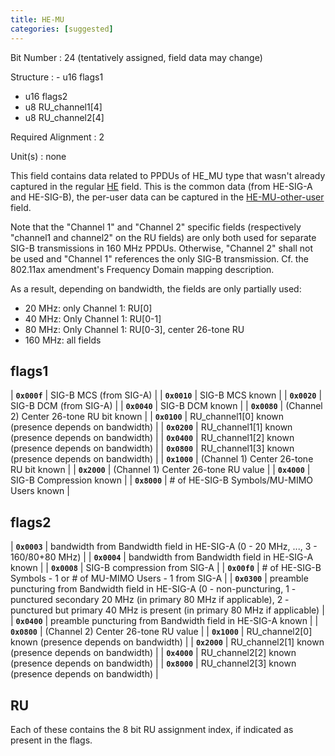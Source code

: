 ```yaml
---
title: HE-MU
categories: [suggested]
---
```

Bit Number
: 24 (tentatively assigned, field data may change)

Structure
: - u16 flags1
  - u16 flags2
  - u8 RU_channel1[4]
  - u8 RU_channel2[4]

Required Alignment
: 2

Unit(s)
: none

This field contains data related to PPDUs of HE_MU type that wasn't
already captured in the regular [HE](HE) field. This is the common
data (from HE-SIG-A and HE-SIG-B), the per-user data can be captured
in the [HE-MU-other-user](HE-MU-other-user) field.

Note that the "Channel 1" and "Channel 2" specific fields (respectively
"channel1 and channel2" on the RU fields) are only both used for separate
SIG-B transmissions in 160 MHz PPDUs. Otherwise, "Channel 2" shall not be
used and "Channel 1" references the only SIG-B transmission. Cf. the
802.11ax amendment's Frequency Domain mapping description.

As a result, depending on bandwidth, the fields are only partially used:
 *  20 MHz: only Channel 1: RU[0]
 *  40 MHz: Only Channel 1: RU[0-1]
 *  80 MHz: Only Channel 1: RU[0-3], center 26-tone RU
 * 160 MHz: all fields

## flags1

| **`0x000f`** | SIG-B MCS (from SIG-A) |
| **`0x0010`** | SIG-B MCS known |
| **`0x0020`** | SIG-B DCM (from SIG-A) |
| **`0x0040`** | SIG-B DCM known |
| **`0x0080`** | (Channel 2) Center 26-tone RU bit known |
| **`0x0100`** | RU_channel1[0] known (presence depends on bandwidth) |
| **`0x0200`** | RU_channel1[1] known (presence depends on bandwidth) |
| **`0x0400`** | RU_channel1[2] known (presence depends on bandwidth) |
| **`0x0800`** | RU_channel1[3] known (presence depends on bandwidth) |
| **`0x1000`** | (Channel 1) Center 26-tone RU bit known |
| **`0x2000`** | (Channel 1) Center 26-tone RU value |
| **`0x4000`** | SIG-B Compression known |
| **`0x8000`** | # of HE-SIG-B Symbols/MU-MIMO Users known |

## flags2

| **`0x0003`** | bandwidth from Bandwidth field in HE-SIG-A (0 - 20 MHz, ..., 3 - 160/80+80 MHz) |
| **`0x0004`** | bandwidth from Bandwidth field in HE-SIG-A known |
| **`0x0008`** | SIG-B compression from SIG-A |
| **`0x00f0`** | # of HE-SIG-B Symbols - 1 or # of MU-MIMO Users - 1 from SIG-A |
| **`0x0300`** | preamble puncturing from Bandwidth field in HE-SIG-A (0 - non-puncturing, 1 - punctured secondary 20 MHz (in primary 80 MHz if applicable), 2 - punctured but primary 40 MHz is present (in primary 80 MHz if applicable) |
| **`0x0400`** | preamble puncturing from Bandwidth field in HE-SIG-A known |
| **`0x0800`** | (Channel 2) Center 26-tone RU value |
| **`0x1000`** | RU_channel2[0] known (presence depends on bandwidth) |
| **`0x2000`** | RU_channel2[1] known (presence depends on bandwidth) |
| **`0x4000`** | RU_channel2[2] known (presence depends on bandwidth) |
| **`0x8000`** | RU_channel2[3] known (presence depends on bandwidth) |

## RU

Each of these contains the 8 bit RU assignment index, if indicated as
present in the flags.
